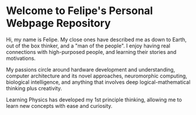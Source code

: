 # Welcome to Felipe's Personal Webpage Repository

  Hi, my name is Felipe. My close ones have described me as down to Earth, out of the box thinker, and a "man of the people".
I enjoy having real connections with high-purposed people, and learning their stories and motivations.

My passions circle around hardware development and understanding, computer architecture and its novel approaches,
neuromorphic computing, biological intelligence, and anything that involves deep logical-mathematical thinking plus creativity.

Learning Physics has developed my 1st principle thinking, allowing me to learn new concepts
with ease and curiosity.
